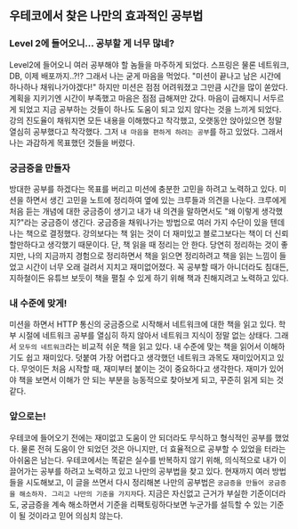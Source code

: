 ## 우테코에서 찾은 나만의 효과적인 공부법

### Level 2에 들어오니... 공부할 게 너무 많네?
Level2에 들어오니 여러 공부해야 할 놈들을 마주하게 되었다.
스프링은 물론 네트워크, DB, 이제 배포까지..?!?
그래서 나는 굳게 마음을 먹었다. "미션이 끝나고 남은 시간에 하나하나 채워나가야겠다!"
하지만 미션은 점점 어려워졌고 그만큼 시간을 많이 쏟았다. 계획을 지키기엔 시간이 부족했고 마음은 점점 급해져만 갔다.
마음이 급해지니 서두르게 되었고 지금 공부하는 것들이 하나도 도움이 되고 있지 않다는 것을 느끼게 되었다.
강의 진도율이 채워지면 모든 내용을 이해했다고 착각했고, 오랫동안 앉아있으면 정말 열심히 공부했다고 착각했다.
그저 `내 마음을 편하게 하려는 공부`를 하고 있었다. 그래서 나는 과감하게 목표했던 것들을 버렸다.

### 궁금증을 만들자
방대한 공부를 하겠다는 목표를 버리고 미션에 충분한 고민을 하려고 노력하고 있다.
미션을 하면서 생긴 고민을 노트에 정리하여 옆에 있는 크루들과 의견을 나눈다.
크루에게 처음 듣는 개념에 대한 궁금증이 생기고 내가 내 의견을 말하면서도 "왜 이렇게 생각했지?"라는 궁금증이 생긴다.
궁금증을 채워나가는 방법으로 여러 가지 수단이 있을 텐데 나는 책으로 결정했다.
강의보다는 책 읽는 것이 더 재미있고 블로그보다는 책이 더 신뢰할만하다고 생각했기 때문이다.
단, 책 읽을 때 정리는 안 한다. 당연히 정리하는 것이 좋지만, 나의 지금까지 경험으로 정리하면서 책을 읽으면 정리하려고 책을 읽는 느낌이 들었고 시간이 너무 오래 걸려서 지치고 재미없어졌다.
꼭 공부할 때가 아니더라도 침대든, 지하철이든 유튜브 보듯이 책을 펼칠 수 있게 하기 위해 책과 친해지려고 노력하고 있다. 

### 내 수준에 맞게!
미션을 하면서 HTTP 통신의 궁금증으로 시작해서 네트워크에 대한 책을 읽고 있다.
학부 시절에 네트워크 공부를 열심히 하지 않아서 네트워크 지식이 정말 없는 상태다.
그래서 `모두의 네트워크`라는 비교적 쉬운 책을 읽고 있다. 내 수준에 맞는 책을 읽어서 이해하기도 쉽고 재미있다.
덧붙여 가장 어렵다고 생각했던 네트워크 과목도 재미있어지고 있다.
무엇이든 처음 시작할 때, 재미부터 붙이는 것이 중요하다고 생각한다.
재미가 있어야 책을 보면서 이해가 안 되는 부분을 능동적으로 찾아보게 되고, 꾸준히 읽게 되는 것 같다.

### 앞으로는!
우테코에 들어오기 전에는 재미없고 도움이 안 되더라도 무식하고 형식적인 공부를 했었다.
물론 전혀 도움이 안 되었던 것은 아니지만, 더 효율적으로 공부할 수 있었을 터라는 아쉬움은 남는다.
우테코에서는 똑같은 실수를 반복하지 않기 위해, 의식적으로 내가 이끌어가는 공부를 하려고 노력하고 있고 나만의 공부법을 찾고 있다.
현재까지 여러 방법들을 시도해보고, 이 글을 쓰면서 다시 정리해본 나만의 공부법은 `궁금증을 만들어 궁금증을 해소하자. 그리고 나만의 기준을 가지자`다.
지금은 자신없고 근거가 부실한 기준이더라도, 궁금증을 계속 해소하면서 기준을 리팩토링하다보면 누군가를 설득할 수 있는 기준이 될 것이라고 믿어 의심치 않는다.

